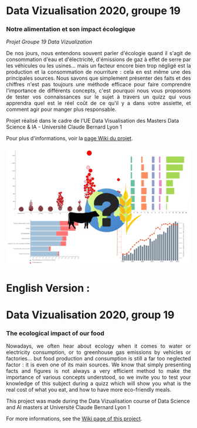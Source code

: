 # Data Vizualisation 2020, groupe 19 #
### Notre alimentation et son impact écologique ###
*Projet Groupe 19 Data Vizualization*  
<p align="justify">
De nos jours, nous entendons souvent parler d'écologie quand il s'agit de consommation d'eau et d'électricité, d'émissions de gaz à effet de serre par les véhicules ou les usines... mais un facteur encore bien trop négligé est la production et la consommation de nourriture : cela en est même une des principales sources.
Nous savons que simplement présenter des faits et des chiffres n'est pas toujours une méthode efficace pour faire comprendre l'importance de différents concepts, c'est pourquoi nous vous proposons de tester vos connaissances sur le sujet à travers un quizz qui vous apprendra quel est le réel coût de ce qu'il y a dans votre assiette, et comment agir pour manger plus responsable.

Projet réalisé dans le cadre de l'UE Data Visualisation des Masters Data Science & IA - Université Claude Bernard Lyon 1  
      
Pour plus d'informations, voir la [page Wiki du projet](https://github.com/Shoneildray/Nourriture_et_Environnement_ProjetDataViz2020/wiki).
</p>


![](https://github.com/Shoneildray/DataViz/blob/main/Images%20wiki/19-teaser.png)

# English Version : #
# Data Vizualisation 2020, group 19 #
### The ecological impact of our food ###
<p align="justify">
Nowadays, we often hear about ecology when it comes to water or electricity consumption, or to greenhouse gas emissions by vehicles or factories... but food production and consumption is still a far too neglected factor : it is even one of its main sources.
We know that simply presenting facts and figures is not always a very efficient method to make the importance of various concepts understood, so we invite you to test your knowledge of this subject during a quizz which will show you what is the real cost of what you eat, and how to have more eco-friendly meals.

This project was made during the Data Vizualisation course of Data Science and AI masters at Université Claude Bernard Lyon 1

For more informations, see the [Wiki page of this project](https://github.com/Shoneildray/Nourriture_et_Environnement_ProjetDataViz2020/wiki).
<p>
